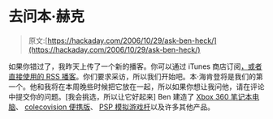 # 去问本·赫克

> 原文:[https://hackaday.com/2006/10/29/ask-ben-heck/](https://hackaday.com/2006/10/29/ask-ben-heck/)

如果你错过了，我昨天上传了一个新的播客。你可以通过 iTunes 商店订阅[，或者直接使用](http://phobos.apple.com/WebObjects/MZStore.woa/wa/viewPodcast?id=73802261)[的 RSS 播客](http://podcasts.hackaday.com/rss.xml)。你们要求采访，所以我们开始吧。本·海肯登将是我们的第一个。他和我将在本周晚些时候把它放在一起，所以如果你想让我问他，请在评论中提交你的问题。[我会挑选，所以让它好起来]
Ben 建造了 [Xbox 360 笔记本电脑](http://www.hackaday.com/2006/09/10/xbox-360-laptop/)、 [colecovision 便携版](http://www.hackaday.com/2006/01/01/colecovision-portable/)、 [PSP 模拟游戏杆](http://www.hackaday.com/2006/10/25/psp-analog-stick-part-2/)以及许多其他产品。